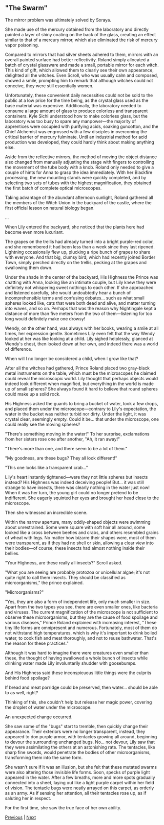 ## "The Swarm"
The mirror problem was ultimately solved by Soraya.

She made use of the mercury obtained from the laboratory and directly painted a layer of shiny coating on the back of the glass, creating an effect similar to that of a mercury mirror, which also eliminated the risk of mercury vapor poisoning.

Compared to mirrors that had silver sheets adhered to them, mirrors with an overall painted surface had better reflectivity. Roland simply allocated a batch of crystal glassware and made a small, portable mirror for each witch. This kind of gift, which allowed them to clearly see their own appearance, delighted all the witches. Even Scroll, who was usually calm and composed, showed a smile, prompting him to remark that although witches could not conceive, they were still essentially women.

Unfortunately, these convenient daily necessities could not be sold to the public at a low price for the time being, as the crystal glass used as the base material was expensive. Additionally, the laboratory needed to consume a large amount of glass to produce colorless and transparent containers. Kyle Sichi understood how to make colorless glass, but the laboratory was too busy to spare any manpower—the majority of apprentices were occupied with purifying acids, soaking guncotton, and the Chief Alchemist was engrossed with a few disciples in overcoming the critical barrier of mercury fulminate. Until an industrial method for acid production was developed, they could hardly think about making anything else.

Aside from the reflective mirrors, the method of moving the object distance also changed from manually adjusting the stage with fingers to controlling the movement of the tube body with a knob. Roland only needed to give a couple of hints for Anna to grasp the idea immediately. With her Blackfire processing, the new mounting stands were quickly completed, and by selecting two sets of tubes with the highest magnification, they obtained the first batch of complete optical microscopes.

Taking advantage of the abundant afternoon sunlight, Roland gathered all the members of the Witch Union in the backyard of the castle, where the first official lesson on natural biology began.

...

When Lily entered the backyard, she noticed that the plants here had become even more luxuriant.

The grapes on the trellis had already turned into a bright purple-red color, and she remembered it had been less than a week since they last ripened. Lightning occasionally flew up, plucking a ripe bunch of grapes to share with everyone. And that big, clumsy bird, which had recently joined Border Town, simply perched directly on the trellis, pecking at the grapes and swallowing them down.



Under the shade in the center of the backyard, His Highness the Prince was chatting with Anna, looking like an intimate couple, but Lily knew they were definitely not whispering sweet nothings to each other. If she approached and listened carefully, she would undoubtedly hear a bunch of incomprehensible terms and confusing debates... such as what small spheres looked like, cats that were both dead and alive, and matter turning into waves, and so on. Perhaps that was the reason why Nightingale kept a distance of more than five meters from the two of them—listening for too long would definitely make one drowsy!



Wendy, on the other hand, was always with her books, wearing a smile at all times, her expression gentle. Sometimes Lily even felt that the way Wendy looked at her was like looking at a child. Lily sighed helplessly, glanced at Wendy's chest, then looked down at her own, and indeed there was a world of difference.



When will I no longer be considered a child, when I grow like that?



After all the witches had gathered, Prince Roland placed two gray-black metal instruments on the table, which must be the microscopes he claimed could reveal the microscopic world. Lily thought that perhaps objects would indeed look different when magnified, but everything in the world is made up of small spheres? She always found it hard to believe that round spheres could make up a solid rock.



His Highness asked the guards to bring a bucket of water, took a few drops, and placed them under the microscope—contrary to Lily's expectation, the water in the bucket was neither turbid nor dirty. Under the light, it was crystal clear, seemingly empty. Could it be... that under the microscope, one could really see the moving spheres?



"There's something moving in the water!" To her surprise, exclamations from her sisters rose one after another, "Ah, it ran away!"



"There's more than one, and there seem to be a lot of them."



"My goodness, are these bugs? They all look different!"



"This one looks like a transparent crab..."



Lily's heart instantly tightened—were they not little spheres but insects instead? His Highness was indeed deceiving people! But... it was still strange to have insects, there was clearly nothing in the water just now! When it was her turn, the young girl could no longer pretend to be indifferent. She eagerly squinted her eyes and brought her head close to the microscope.



Then she witnessed an incredible scene.



Within the narrow aperture, many oddly-shaped objects were swimming about unrestrained. Some were square with soft hair all around, some looked like a cross between beetles and crabs, and others resembled grains of wheat with legs. No matter how bizarre their shapes were, most of them were transparent, as if they had no shell or skin, allowing a clear view into their bodies—of course, these insects had almost nothing inside their bellies.



"Your Highness, are these really all insects?" Scroll asked.



"What you are seeing are probably protozoa or unicellular algae; it's not quite right to call them insects. They should be classified as microorganisms," the prince explained.



"Microorganisms?"



"Yes, they are also a form of independent life, only much smaller in size. Apart from the two types you see, there are even smaller ones, like bacteria and viruses. The current magnification of the microscope is not sufficient to observe these microorganisms, but they are the cause of food spoilage and various diseases," Prince Roland explained with increasing interest, "These tiny life forms are omnipresent and numerous. Fortunately, most of them do not withstand high temperatures, which is why it's important to drink boiled water, to cook fish and meat thoroughly, and not to reuse bathwater. That's the reason for these practices."



Although it was hard to imagine there were creatures even smaller than these, the thought of having swallowed a whole bunch of insects while drinking water made Lily involuntarily shudder with goosebumps.



And His Highness said these inconspicuous little things were the culprits behind food spoilage?



If bread and meat porridge could be preserved, then water... should be able to as well, right?

Thinking of this, she couldn't help but release her magic power, covering the droplet of water under the microscope.

An unexpected change occurred.

She saw some of the "bugs" start to tremble, then quickly change their appearance. Their exteriors were no longer transparent, instead, they appeared to don purple armor, with tentacles growing all around, beginning to devour the surrounding unchanged bugs. No... not devour, Lily saw that they were assimilating the others at an astonishing rate. The tentacles, like sharp fine swords, would penetrate the bodies of other microorganisms, transforming them into the same form.

She wasn't sure if it was an illusion, but she felt that these mutated swarms were also altering those invisible life forms. Soon, specks of purple light appeared in the water. After a few breaths, more and more spots gradually connected into a sheet, laying out like a light purple carpet within her field of vision. The tentacle bugs were neatly arrayed on this carpet, as orderly as an army. As if sensing her attention, all their tentacles rose up, as if saluting her in respect.

For the first time, she saw the true face of her own ability.





[Previous](CH0205.md) | [Next](CH0207.md)
